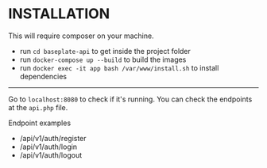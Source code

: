 
# INSTALLATION

This will require composer on your machine.

* run `cd baseplate-api` to get inside the project folder
* run `docker-compose up --build` to build the images
* run `docker exec -it app bash /var/www/install.sh` to install dependencies


----------
Go to `localhost:8080` to check if it's running.
You can check the endpoints at the `api.php` file.

Endpoint examples
* /api/v1/auth/register
* /api/v1/auth/login
* /api/v1/auth/logout
